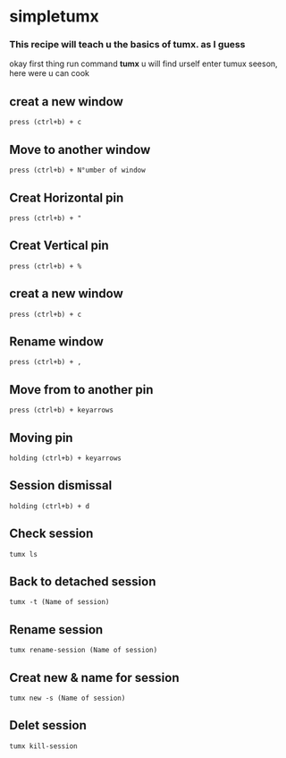 # simpletumx
### This recipe will teach u the basics of tumx. as I guess

okay first thing run command **tumx**
u will find urself enter tumux seeson, here were u can cook 

##  creat a new window 
```
press (ctrl+b) + c
```
##  Move to another window
```
press (ctrl+b) + N°umber of window 
```
## Creat Horizontal pin
```
press (ctrl+b) + " 
```
## Creat Vertical pin
```
press (ctrl+b) + %
```
##  creat a new window 
```
press (ctrl+b) + c
```
## Rename window
```
press (ctrl+b) + ,
```
## Move from to another pin
```
press (ctrl+b) + keyarrows
```
## Moving pin
```
holding (ctrl+b) + keyarrows
```
## Session dismissal
```
holding (ctrl+b) + d
```
## Check session
```
tumx ls
```
## Back to detached session
```
tumx -t (Name of session)
```
## Rename session
```
tumx rename-session (Name of session)
```
## Creat new & name for session
```
tumx new -s (Name of session)
```
## Delet session
```
tumx kill-session
```




